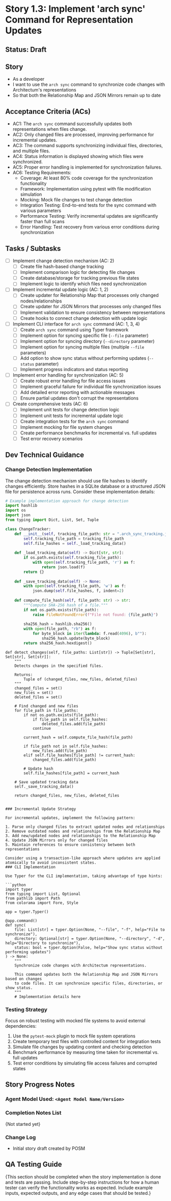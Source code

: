 # Story 1.3: Implement 'arch sync' Command for Representation Updates

## Status: Draft

## Story

- As a developer
- I want to use the `arch sync` command to synchronize code changes with Architectum's representations
- So that both the Relationship Map and JSON Mirrors remain up to date

## Acceptance Criteria (ACs)

- AC1: The `arch sync` command successfully updates both representations when files change.
- AC2: Only changed files are processed, improving performance for incremental updates.
- AC3: The command supports synchronizing individual files, directories, and multiple files.
- AC4: Status information is displayed showing which files were synchronized.
- AC5: Proper error handling is implemented for synchronization failures.
- AC6: Testing Requirements:
  - Coverage: At least 80% code coverage for the synchronization functionality
  - Framework: Implementation using pytest with file modification simulation
  - Mocking: Mock file changes to test change detection
  - Integration Testing: End-to-end tests for the sync command with various parameters
  - Performance Testing: Verify incremental updates are significantly faster than full scans
  - Error Handling: Test recovery from various error conditions during synchronization
## Tasks / Subtasks

- [ ] Implement change detection mechanism (AC: 2)
  - [ ] Create file hash-based change tracking
  - [ ] Implement comparison logic for detecting file changes
  - [ ] Create database/storage for tracking previous file states
  - [ ] Implement logic to identify which files need synchronization

- [ ] Implement incremental update logic (AC: 1, 2)
  - [ ] Create updater for Relationship Map that processes only changed nodes/relationships
  - [ ] Create updater for JSON Mirrors that processes only changed files
  - [ ] Implement validation to ensure consistency between representations
  - [ ] Create hooks to connect change detection with update logic

- [ ] Implement CLI interface for `arch sync` command (AC: 1, 3, 4)
  - [ ] Create `arch sync` command using Typer framework
  - [ ] Implement option for syncing specific file (`--file` parameter)
  - [ ] Implement option for syncing directory (`--directory` parameter)
  - [ ] Implement option for syncing multiple files (multiple `--file` parameters)
  - [ ] Add option to show sync status without performing updates (`--status` parameter)
  - [ ] Implement progress indicators and status reporting

- [ ] Implement error handling for synchronization (AC: 5)
  - [ ] Create robust error handling for file access issues
  - [ ] Implement graceful failure for individual file synchronization issues
  - [ ] Add detailed error reporting with actionable messages
  - [ ] Ensure partial updates don't corrupt the representations

- [ ] Create comprehensive tests (AC: 6)
  - [ ] Implement unit tests for change detection logic
  - [ ] Implement unit tests for incremental update logic
  - [ ] Create integration tests for the `arch sync` command
  - [ ] Implement mocking for file system changes
  - [ ] Create performance benchmarks for incremental vs. full updates
  - [ ] Test error recovery scenarios
## Dev Technical Guidance

### Change Detection Implementation

The change detection mechanism should use file hashes to identify changes efficiently. Store hashes in a SQLite database or a structured JSON file for persistence across runs. Consider these implementation details:

```python
# Example implementation approach for change detection
import hashlib
import os
import json
from typing import Dict, List, Set, Tuple

class ChangeTracker:
    def __init__(self, tracking_file_path: str = ".arch_sync_tracking.json"):
        self.tracking_file_path = tracking_file_path
        self.file_hashes = self._load_tracking_data()
    
    def _load_tracking_data(self) -> Dict[str, str]:
        if os.path.exists(self.tracking_file_path):
            with open(self.tracking_file_path, 'r') as f:
                return json.load(f)
        return {}
    
    def _save_tracking_data(self) -> None:
        with open(self.tracking_file_path, 'w') as f:
            json.dump(self.file_hashes, f, indent=2)
    
    def compute_file_hash(self, file_path: str) -> str:
        """Compute SHA-256 hash of a file."""
        if not os.path.exists(file_path):
            raise FileNotFoundError(f"File not found: {file_path}")
            
        sha256_hash = hashlib.sha256()
        with open(file_path, "rb") as f:
            for byte_block in iter(lambda: f.read(4096), b""):
                sha256_hash.update(byte_block)
        return sha256_hash.hexdigest()
```    
    def detect_changes(self, file_paths: List[str]) -> Tuple[Set[str], Set[str], Set[str]]:
        """
        Detects changes in the specified files.
        
        Returns:
            Tuple of (changed_files, new_files, deleted_files)
        """
        changed_files = set()
        new_files = set()
        deleted_files = set()
        
        # Find changed and new files
        for file_path in file_paths:
            if not os.path.exists(file_path):
                if file_path in self.file_hashes:
                    deleted_files.add(file_path)
                continue
                
            current_hash = self.compute_file_hash(file_path)
            
            if file_path not in self.file_hashes:
                new_files.add(file_path)
            elif self.file_hashes[file_path] != current_hash:
                changed_files.add(file_path)
                
            # Update hash
            self.file_hashes[file_path] = current_hash
        
        # Save updated tracking data
        self._save_tracking_data()
        
        return changed_files, new_files, deleted_files
```

### Incremental Update Strategy

For incremental updates, implement the following pattern:

1. Parse only changed files to extract updated nodes and relationships
2. Remove outdated nodes and relationships from the Relationship Map
3. Add new/updated nodes and relationships to the Relationship Map
4. Update JSON Mirrors only for changed files
5. Maintain references to ensure consistency between both representations

Consider using a transaction-like approach where updates are applied atomically to avoid inconsistent states.
### CLI Implementation

Use Typer for the CLI implementation, taking advantage of type hints:

```python
import typer
from typing import List, Optional
from pathlib import Path
from colorama import Fore, Style

app = typer.Typer()

@app.command()
def sync(
    file: List[str] = typer.Option(None, "--file", "-f", help="File to synchronize"),
    directory: Optional[str] = typer.Option(None, "--directory", "-d", help="Directory to synchronize"),
    status: bool = typer.Option(False, help="Show sync status without performing updates")
) -> None:
    """
    Synchronize code changes with Architectum representations.
    
    This command updates both the Relationship Map and JSON Mirrors based on changes
    to code files. It can synchronize specific files, directories, or show status.
    """
    # Implementation details here
```

### Testing Strategy

Focus on robust testing with mocked file systems to avoid external dependencies:

1. Use the `pytest-mock` plugin to mock file system operations
2. Create temporary test files with controlled content for integration tests
3. Simulate file changes by updating content and checking detection
4. Benchmark performance by measuring time taken for incremental vs. full updates
5. Test error conditions by simulating file access failures and corrupted states

## Story Progress Notes

### Agent Model Used: `<Agent Model Name/Version>`

### Completion Notes List
{Not started yet}

### Change Log
- Initial story draft created by POSM

## QA Testing Guide

{This section should be completed when the story implementation is done and tests are passing. Include step-by-step instructions for how a human tester can verify the functionality works as expected. Include example inputs, expected outputs, and any edge cases that should be tested.}